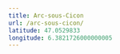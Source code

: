 ```yaml
---
title: Arc-sous-Cicon
url: /arc-sous-cicon/
latitude: 47.0529833
longitude: 6.3821726000000005
---
```

